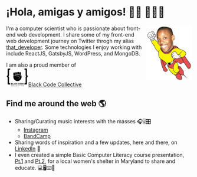 #  ¡Hola, amigas y amigos! 👋🏾 👨🏾‍💻

<img align="right" src="https://raw.githubusercontent.com/kevindennyii/kevindennyii/master/Kevin_as_Mighty_Mouse.jpg" width="125" height="150" alt="banner a cartoon illustration of Kevin">

I'm a computer scientist who is passionate about front-end web development.  I share some of my front-end web development journey on Twitter throgh my alias <a href="https://www.twitter.com/thatdeveloper2">that_developer</a>.  Some technologies I enjoy working with include ReactJS, GatsbyJS, WordPress, and MongoDB.

I am also a proud member of<br />
<img src="https://raw.githubusercontent.com/kevindennyii/kevindennyii/master/bcclog.png" style="text-align:center" width="60" height="50" alt="Black Code Collective logo with black fist in between curly braces"><a href="https://blackcodecollective.com/">Black Code Collective</a>


## Find me around the web 🌎 </a>
- Sharing/Curating music interests with the masses 🎧🎚🎛
    - <a href="https://www.instagram.com/djlookup">Instagram</a> 
    - <a href="https://bandcamp.com/djlookup">BandCamp</a>
- Sharing words of inspiration and a few updates, here and there, on <a href="https://www.linkedin.com/in/kodii/">LinkedIn</a> 💼
- I even created a simple Basic Computer Literacy course presentation, <a href="https://docs.google.com/presentation/d/1VWBqOI74oHMQXat666iA42uvWDQNlid1ZeLXASG3unM/edit?usp=sharing">Pt.1</a> and <a href="https://docs.google.com/presentation/d/10NqzAc8uY8kGn7XPjJHBAOkZHz3qgDgfoK4wH6ZLf5g/edit?usp=sharing">Pt.2</a>, for a local women's shelter in Maryland to share and educate. 💻🖥⌨️📱
